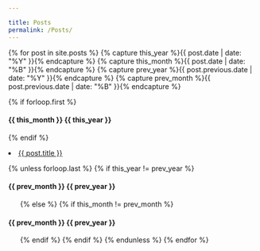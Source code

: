 ```yaml
---

title: Posts
permalink: /Posts/
---
```


{% for post in site.posts %}
  {% capture this_year %}{{ post.date | date: "%Y" }}{% endcapture %}
  {% capture this_month %}{{ post.date | date: "%B" }}{% endcapture %}
  {% capture prev_year %}{{ post.previous.date | date: "%Y" }}{% endcapture %}
  {% capture prev_month %}{{ post.previous.date | date: "%B" }}{% endcapture %}

  {% if forloop.first %}
    <h4>{{ this_month }} {{ this_year }}</h4>
  {% endif %}
  <li class='mbhalf'><a href="{{ post.url }}" class="black">{{ post.title }}</a></li>

  {% unless forloop.last %}
    {% if this_year != prev_year %}
      </ul>
      <h4 class="mt2">{{ prev_month }} {{ prev_year }}</h4>
      <ul>
    {% else %}
      {% if this_month != prev_month %}
        </ul>
        <h4 class="mt2">{{ prev_month }} {{ prev_year }}</h4>
        <ul>
      {% endif %}
    {% endif %}
  {% endunless %}
{% endfor %}
